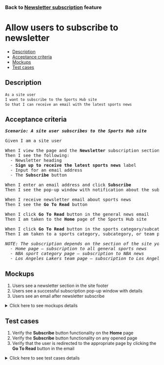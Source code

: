 ### Back to [Newsletter subscription](../../) feature

# Allow users to subscribe to newsletter

- [Description](#description)
- [Acceptance criteria](#acceptance-criteria)
- [Mockups](#mockups)
- [Test cases](#test-cases)

## Description

    As a site user
    I want to subscribe to the Sports Hub site
    So that I can receive an email with the latest sports news

## Acceptance criteria

<pre>
<b><i>Scenario: A site user subscribes to the Sports Hub site</i></b>

Given I am a site user

When I view the page and the <b>Newsletter</b> subscription section in the site footer
Then I see the following:
  - Newsletter heading
  - <b>Sign up to receive the latest sports news</b> label
  - Input for an email address
  - The <b>Subscribe</b> button

When I enter an email address and click <b>Subscribe</b>
Then I see the pop-up window with notification about the subscribed news category

When I receive newsletter email about sports news
Then I see the <b>Go To Read</b> button

When I click <b>Go To Read</b> button in the general news email
Then I am taken to the <b>Home</b> page of the Sports Hub site 

When I click <b>Go To Read</b> button in the sports category/subcategory/team news email
Then I am taken to a sports category, subcategory, or team page of the Sports Hub site

<i>NOTE: The subscription depends on the section of the site you are currently on, for example:
  - Home page – subscription to all general sports news
  - NBA sport category page – subscription to NBA news
  - Los Angeles Lakers team page – subscription to Los Angeles Lakers team news</i>
</pre>

## Mockups

1. Users see a newsletter section in the site footer
2. Users see a successful subscription pop-up window with details
3. Users see an email after newsletter subscribe

<details>
  <summary>Click here to see mockups details</summary>

**1. Users see a newsletter section in the site footer:**

![Users see a newsletter section in the site footer](/products/sports_hub_portal/web_application_features/newsletter_email/images/site_footer.png)

**2. Users see a successful subscription pop-up window with details:**

![Users see a successful subscription pop-up window with details](/products/sports_hub_portal/web_application_features/newsletter_email/images/successful_subscription.png)

**3. Users see an email after newsletter subscribe:**

![Users see an email after newsletter subscribe](/products/sports_hub_portal/web_application_features/newsletter_email/images/news_email.png)

</details>

## Test cases

1. Verify the <b>Subscribe</b> button functionality on the <b>Home</b> page
2. Verify the <b>Subscribe</b> button functionality on any opened page
3. Verify that the user is redirected to the appropriate page by clicking the <b>Go To Read</b> button in the email

<details>
  <summary>Click here to see test cases details</summary>

### **#1. Verify the Subscribe button functionality on the Home page**

|Preconditions|Steps|Expected result
--------------|-----|----------
|- On the site footer > <b>Newsletter</b>|1) In the <b>Your email address</b> field, enter an email address</br>2) Click <b>Subscribe</b></br>3) Verify that the user is subscribed to all general sports news|2) The pop-up window appears with a notification that the user is subscribed to all general sports news</br>3) The user receives an email with the latest news from all categories on a daily basis|

### **#2. Verify the Subscribe button functionality on any opened page**

|Preconditions|Steps|Expected result
--------------|-----|----------
|- On the <b>NBA</b> league page/<b>Los Angeles Lakers</b> team page</br>- On the site footer > <b>Newsletter</b>|1) In the <b>Your email address</b> field, enter the user email address</br>2) Click <b>Subscribe</b></br>3) Verify that the user is subscribed to <b>NBA</b> league/<b>Los Angeles Lakers</b> team news|2) The pop-up window appears with a notification that the user is subscribed to <b>NBA</b> league/<b>Los Angeles Lakers</b> team news</br>3) The user receives an email with the latest news from the appropriate category/team page on a daily basis|

### **#3. Verify that the user is redirected to the appropriate page by clicking the Go To Read button in the email**

|Preconditions|Steps|Expected result
--------------|-----|----------
|- The user is subscribed and receives an email with general news</br>- The user is subscribed and receives an email with category, subcategory, or team news|1) Open an email with general news</br>2) Click <b>Go to read</b></br>3) Open an email with category, subcategory, or team news</br>4) Click <b>Go to read</b>|2) The page with general news (<b>Home</b>) is opened</br>4) The page with category, subcategory, or team news is opened|

</details>
